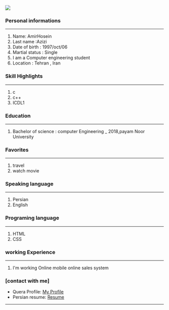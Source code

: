 
<img src="https://avatars.githubusercontent.com/u/90281764?s=400&u=98ed6a79b545e92e69b3bb543b38ada12702e9e7&v=4" />

### Personal informations

---
<ol>
  <li> Name: AmirHosein</li>
  <li> Last name :Azizi</li>
  <li> Date of birth : 1997/oct/06</li>
  <li> Martial status : Single</li>
  <li> I am a Computer engineering student</li>
  <li> Location : Tehran , Iran</li>
</ol>


### Skill Highlights

---
<ol>
  <li>c</li>
  <li>c++</li>
<li>ICDL1</li>
</ol>

### Education

---
<ol>
<li> Bachelor of science : computer Engineering
  _ 2018,payam Noor University </li>
</ol>

### Favorites

---
<ol>
  <li> travel </li>
  <li> watch movie</li>
</ol>

### Speaking language

---
<ol> 
  <li> Persian</li>
   <li> English</li>
</ol>

### Programing language

---
<ol>
  <li> HTML</li>
 <li> CSS</li>
</ol>

### working Experience

---
<ol>
  <li> I'm working Online mobile online sales system </li>
</ol>

### [contact with me]
 - Quera Profile: <a href="">My Profile</a>
 - Persian resume: <a href=""> Resume </a>


---
